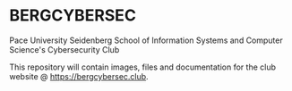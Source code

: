 # BERGCYBERSEC
Pace University Seidenberg School of Information Systems and Computer Science's Cybersecurity Club

This repository will contain images, files and documentation for the club website @ https://bergcybersec.club.
